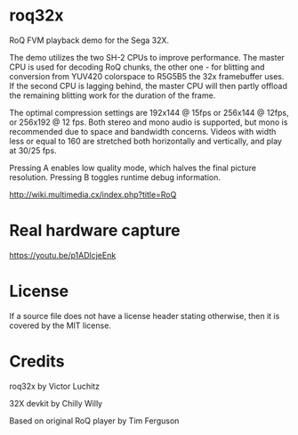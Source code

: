 # roq32x
RoQ FVM playback demo for the Sega 32X.

The demo utilizes the two SH-2 CPUs to improve performance. The master CPU is used for decoding RoQ chunks, the other one - for blitting and conversion from YUV420 colorspace to R5G5B5 the 32x framebuffer uses. If the second CPU is lagging behind, the master CPU will then partly offload the remaining blitting work for the duration of the frame.

The optimal compression settings are 192x144 @ 15fps or 256x144 @ 12fps, or 256x192 @ 12 fps. Both stereo and mono audio is supported, but mono is recommended due to space and bandwidth concerns. Videos with width less or equal to 160 are stretched both horizontally and vertically, and play at 30/25 fps.

Pressing A enables low quality mode, which halves the final picture resolution.
Pressing B toggles runtime debug information.

http://wiki.multimedia.cx/index.php?title=RoQ


Real hardware capture
============
https://youtu.be/p1ADlcjeEnk


License
============
If a source file does not have a license header stating otherwise, then it is covered by the MIT license.

Credits
============
roq32x by Victor Luchitz

32X devkit by Chilly Willy

Based on original RoQ player by Tim Ferguson
